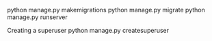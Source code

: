 python manage.py makemigrations
python manage.py migrate
python manage.py runserver

Creating a superuser
python manage.py createsuperuser
